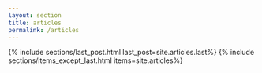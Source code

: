 ```yaml
---
layout: section
title: articles
permalink: /articles
---
```

{% include sections/last_post.html last_post=site.articles.last%}
{% include sections/items_except_last.html items=site.articles%}
